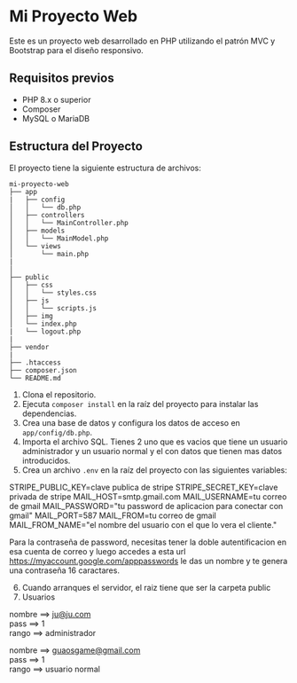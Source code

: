 # Mi Proyecto Web

Este es un proyecto web desarrollado en PHP utilizando el patrón MVC y Bootstrap para el diseño responsivo.

## Requisitos previos

- PHP 8.x o superior
- Composer
- MySQL o MariaDB

## Estructura del Proyecto

El proyecto tiene la siguiente estructura de archivos:

```
mi-proyecto-web
├── app
|   ├── config
│   │   └── db.php
│   ├── controllers
│   │   └── MainController.php
│   ├── models
│   │   └── MainModel.php
│   └── views
│       └── main.php
|
│           
├── public
│   ├── css
│   │   └── styles.css
│   ├── js
│   │   └── scripts.js
│   ├── img
│   └── index.php
|   └── logout.php
|
├── vendor
|
├── .htaccess
├── composer.json
└── README.md
```

1. Clona el repositorio.
2. Ejecuta `composer install` en la raíz del proyecto para instalar las dependencias.
3. Crea una base de datos y configura los datos de acceso en `app/config/db.php`.
4. Importa el archivo SQL. Tienes 2 uno que es vacios que tiene un usuario administrador y un usuario normal y el con datos que tienen mas datos introducidos.
5. Crea un archivo `.env` en la raíz del proyecto con las siguientes variables:

STRIPE_PUBLIC_KEY=clave publica de stripe
STRIPE_SECRET_KEY=clave privada de stripe
MAIL_HOST=smtp.gmail.com
MAIL_USERNAME=tu correo de gmail
MAIL_PASSWORD="tu password de aplicacion para conectar con gmail"
MAIL_PORT=587
MAIL_FROM=tu correo de gmail
MAIL_FROM_NAME="el nombre del usuario con el que lo vera el cliente."

Para la contraseña de password, necesitas tener la doble autentificacion en esa cuenta de correo y luego accedes a esta
url https://myaccount.google.com/apppasswords le das un nombre y te genera una contraseña  16 caractares.

6. Cuando arranques el servidor, el raiz tiene que ser la carpeta public
7. Usuarios

nombre ==> ju@ju.com    
pass ==> 1     
rango ==> administrador

nombre ==> guaosgame@gmail.com    
pass ==> 1     
rango ==> usuario normal


